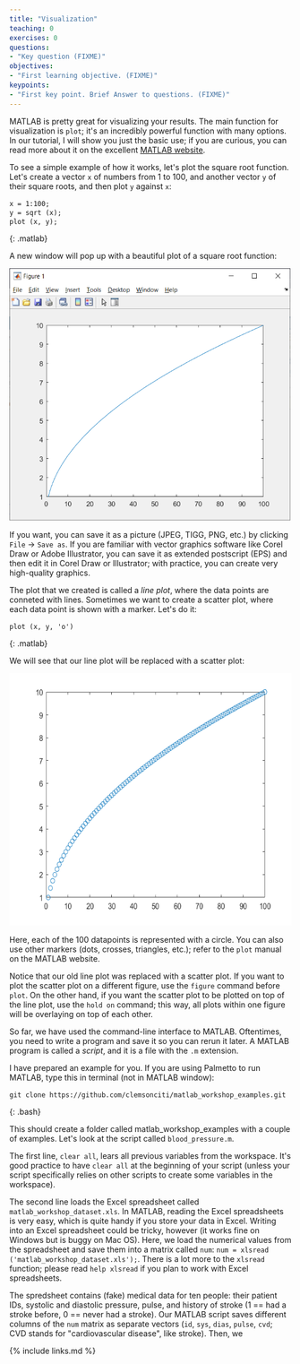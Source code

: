 ```yaml
---
title: "Visualization"
teaching: 0
exercises: 0
questions:
- "Key question (FIXME)"
objectives:
- "First learning objective. (FIXME)"
keypoints:
- "First key point. Brief Answer to questions. (FIXME)"
---
```


MATLAB is pretty great for visualizing your results. The main function for visualization is `plot`; it's an incredibly powerful function with many options. In our tutorial, I will show you just the basic use; if you are curious, you can read more about it on the excellent [MATLAB website](https://www.mathworks.com/help/matlab/ref/plot.html). 

To see a simple example of how it works, let's plot the square root function. Let's create a vector `x` of numbers from 1 to 100, and another vector `y` of their square roots, and then plot `y` against `x`:

~~~
x = 1:100;
y = sqrt (x);
plot (x, y);
~~~
{: .matlab}

A new window will pop up with a beautiful plot of a square root function:

<img src="../fig/sqrt_line.png" style="height:450px">

If you want, you can save it as a picture (JPEG, TIGG, PNG, etc.) by clicking `File` -> `Save as`. If you are familiar with vector graphics software like Corel Draw or Adobe Illustrator, you can save it as extended postscript (EPS) and then edit it in Corel Draw or Illustrator; with practice, you can create very high-quality graphics.

The plot that we created is called a *line plot*, where the data points are conneted with lines. Sometimes we want to create a scatter plot, where each data point is shown with a marker. Let's do it:

~~~
plot (x, y, 'o')
~~~
{: .matlab}

We will see that our line plot will be replaced with a scatter plot:

<img src="../fig/sqrt_scatter.png" style="height:450px">

Here, each of the 100 datapoints is represented with a circle. You can also use other markers (dots, crosses, triangles, etc.); refer to the `plot` manual on the MATLAB website. 

Notice that our old line plot was replaced with a scatter plot. If you want to plot the scatter plot on a different figure, use the `figure` command before `plot`. On the other hand, if you want the scatter plot to be plotted on top of the line plot, use the `hold on` command; this way, all plots within one figure will be overlaying on top of each other.



So far, we have used the command-line interface to MATLAB. Oftentimes, you need to write a program and save it so you can rerun it later. A MATLAB program is called a *script*, and it is a file with the `.m` extension. 

I have prepared an example for you. If you are using Palmetto to run MATLAB, type this in terminal (not in MATLAB window):

~~~
git clone https://github.com/clemsonciti/matlab_workshop_examples.git
~~~
{: .bash}

This should create a folder called matlab_workshop_examples with a couple of examples. Let's look at the script called `blood_pressure.m`.

The first line, `clear all`, lears all previous variables from the workspace. It's good practice to have `clear all` at the beginning of your script (unless your script specifically relies on other scripts to create some variables in the workspace). 

The second line loads the Excel spreadsheet called `matlab_workshop_dataset.xls`. In MATLAB, reading the Excel spreadsheets is very easy, which is quite handy if you store your data in Excel. Writing into an Excel spreadsheet could be tricky, however (it works fine on Windows but is buggy on Mac OS). Here, we load the numerical values from the spreadsheet and save them into a matrix called `num`: `num = xlsread ('matlab_workshop_dataset.xls');`. There is a lot more to the `xlsread` function; please read `help xlsread` if you plan to work with Excel spreadsheets.

The spredsheet contains (fake) medical data for ten people: their patient IDs, systolic and diastolic pressure, pulse, and history of stroke (1 == had a stroke before, 0 == never had a stroke). Our MATLAB script saves different columns of the `num` matrix as separate vectors (`id`, `sys`, `dias`, `pulse`, `cvd`; CVD stands for "cardiovascular disease", like stroke). Then, we 





{% include links.md %}
